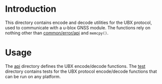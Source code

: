 # Introduction
This directory contains encode and decode utilities for the UBX protocol, used to communicate with a u-blox GNSS module.  The functions rely on nothing other than [common/error/api](/common/error/api) and `memcpy()`.

# Usage
The [api](api) directory defines the UBX encode/decode functions.  The [test](test) directory contains tests for the UBX protocol encode/decode functions that can be run on any platform.